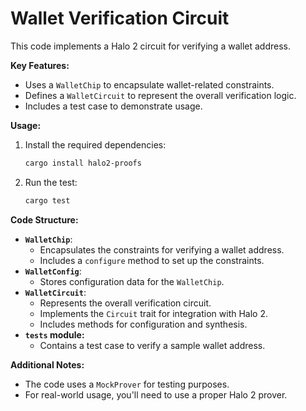 # Wallet Verification Circuit

This code implements a Halo 2 circuit for verifying a wallet address.

**Key Features:**

- Uses a `WalletChip` to encapsulate wallet-related constraints.
- Defines a `WalletCircuit` to represent the overall verification logic.
- Includes a test case to demonstrate usage.

**Usage:**

1. Install the required dependencies:
   ```bash
   cargo install halo2-proofs
   ```
2. Run the test:
   ```bash
   cargo test
   ```

**Code Structure:**

- **`WalletChip`**:
   - Encapsulates the constraints for verifying a wallet address.
   - Includes a `configure` method to set up the constraints.
- **`WalletConfig`**:
   - Stores configuration data for the `WalletChip`.
- **`WalletCircuit`**:
   - Represents the overall verification circuit.
   - Implements the `Circuit` trait for integration with Halo 2.
   - Includes methods for configuration and synthesis.
- **`tests` module:**
   - Contains a test case to verify a sample wallet address.

**Additional Notes:**

- The code uses a `MockProver` for testing purposes.
- For real-world usage, you'll need to use a proper Halo 2 prover.
